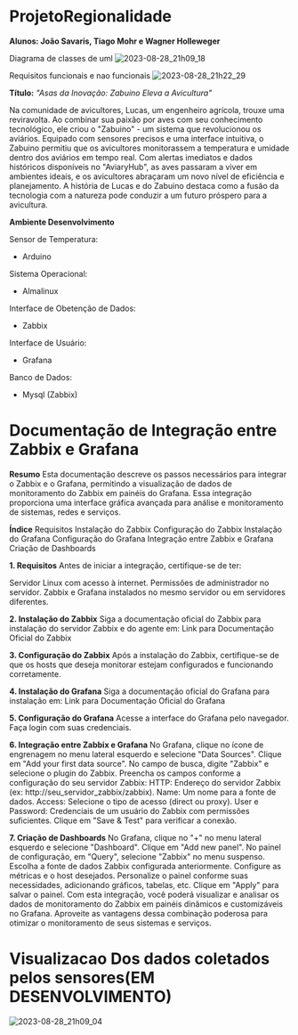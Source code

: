 # ProjetoRegionalidade

**Alunos: João Savaris, Tiago Mohr e Wagner Holleweger**

Diagrama de classes de uml
![2023-08-28_21h09_18](https://github.com/Holleweger/ProjetoRegionalidade/assets/65625548/c20d282c-12d6-4855-85d6-565ab4fa8580)

Requisitos funcionais e nao funcionais
![2023-08-28_21h22_29](https://github.com/Holleweger/ProjetoRegionalidade/assets/65625548/e571d3a0-53f6-42e9-8937-cf0554f3db1e)


**Título:** _"Asas da Inovação: Zabuino Eleva a Avicultura"_

Na comunidade de avicultores, Lucas, um engenheiro agrícola, trouxe uma reviravolta. Ao combinar sua paixão por aves com seu conhecimento tecnológico, ele criou o "Zabuino" - um sistema que revolucionou os aviários. Equipado com sensores precisos e uma interface intuitiva, o Zabuino permitiu que os avicultores monitorassem a temperatura e umidade dentro dos aviários em tempo real. Com alertas imediatos e dados históricos disponíveis no "AviaryHub", as aves passaram a viver em ambientes ideais, e os avicultores abraçaram um novo nível de eficiência e planejamento. A história de Lucas e do Zabuino destaca como a fusão da tecnologia com a natureza pode conduzir a um futuro próspero para a avicultura.


**Ambiente Desenvolvimento**

Sensor de Temperatura:
- Arduino

Sistema Operacional:
- Almalinux

Interface de Obetenção de Dados:
- Zabbix

Interface de Usuário:
- Grafana

Banco de Dados:
- Mysql (Zabbix)


# Documentação de Integração entre Zabbix e Grafana
**Resumo**
Esta documentação descreve os passos necessários para integrar o Zabbix e o Grafana, permitindo a visualização de dados de monitoramento do Zabbix em painéis do Grafana. Essa integração proporciona uma interface gráfica avançada para análise e monitoramento de sistemas, redes e serviços.

**Índice**
Requisitos
Instalação do Zabbix
Configuração do Zabbix
Instalação do Grafana
Configuração do Grafana
Integração entre Zabbix e Grafana
Criação de Dashboards

**1. Requisitos**
Antes de iniciar a integração, certifique-se de ter:

Servidor Linux com acesso à internet.
Permissões de administrador no servidor.
Zabbix e Grafana instalados no mesmo servidor ou em servidores diferentes.

**2. Instalação do Zabbix**
Siga a documentação oficial do Zabbix para instalação do servidor Zabbix e do agente em: Link para Documentação Oficial do Zabbix

**3. Configuração do Zabbix**
Após a instalação do Zabbix, certifique-se de que os hosts que deseja monitorar estejam configurados e funcionando corretamente.

**4. Instalação do Grafana**
Siga a documentação oficial do Grafana para instalação em: Link para Documentação Oficial do Grafana

**5. Configuração do Grafana**
Acesse a interface do Grafana pelo navegador.
Faça login com suas credenciais.

**6. Integração entre Zabbix e Grafana**
No Grafana, clique no ícone de engrenagem no menu lateral esquerdo e selecione "Data Sources".
Clique em "Add your first data source".
No campo de busca, digite "Zabbix" e selecione o plugin do Zabbix.
Preencha os campos conforme a configuração do seu servidor Zabbix:
HTTP: Endereço do servidor Zabbix (ex: http://seu_servidor_zabbix/zabbix).
Name: Um nome para a fonte de dados.
Access: Selecione o tipo de acesso (direct ou proxy).
User e Password: Credenciais de um usuário do Zabbix com permissões suficientes.
Clique em "Save & Test" para verificar a conexão.

**7. Criação de Dashboards**
No Grafana, clique no "+" no menu lateral esquerdo e selecione "Dashboard".
Clique em "Add new panel".
No painel de configuração, em "Query", selecione "Zabbix" no menu suspenso.
Escolha a fonte de dados Zabbix configurada anteriormente.
Configure as métricas e o host desejados.
Personalize o painel conforme suas necessidades, adicionando gráficos, tabelas, etc.
Clique em "Apply" para salvar o painel.
Com esta integração, você poderá visualizar e analisar os dados de monitoramento do Zabbix em painéis dinâmicos e customizáveis no Grafana. Aproveite as vantagens dessa combinação poderosa para otimizar o monitoramento de seus sistemas e serviços.

# Visualizacao Dos dados coletados pelos sensores(EM DESENVOLVIMENTO)
![2023-08-28_21h09_04](https://github.com/Holleweger/ProjetoRegionalidade/assets/65625548/1f609f0c-c628-4d83-b9b3-1969d10d44c6)
